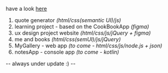 have a look <a href = "https://hacoeur.github.io/collegeProjects/" target = "_blank">here</a> 

1. quote generator _(html/css(semantic UI)/js)_
2. learning project - based on the CookBookApp _(figma)_
3. ux design project website _(html/css/js/jQuery + figma)_
4. me and books _(html/css(semUI)/js/jQuery)_
5. MyGallery - web app _(to come - html/css/js/node.js + json)_
6. notesApp - console app _(to come - kotlin)_

-- always under update :) --
